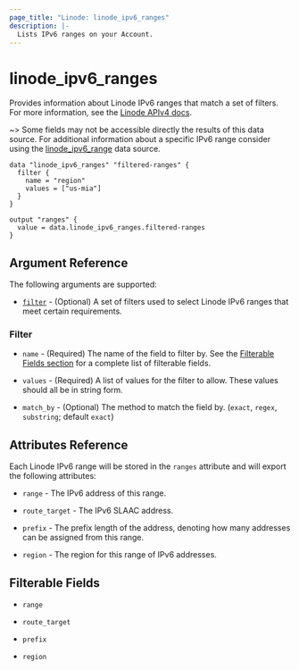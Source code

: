 ```yaml
---
page_title: "Linode: linode_ipv6_ranges"
description: |-
  Lists IPv6 ranges on your Account.
---
```


# linode\_ipv6\_ranges

Provides information about Linode IPv6 ranges that match a set of filters.
For more information, see the [Linode APIv4 docs](https://techdocs.akamai.com/linode-api/reference/get-ipv6-ranges).

~> Some fields may not be accessible directly the results of this data source.
For additional information about a specific IPv6 range consider using the [linode_ipv6_range](ipv6_range.md)
data source.

```hcl
data "linode_ipv6_ranges" "filtered-ranges" {
  filter {
    name = "region"
    values = ["us-mia"]
  }
}

output "ranges" {
  value = data.linode_ipv6_ranges.filtered-ranges
}
```

## Argument Reference

The following arguments are supported:

* [`filter`](#filter) - (Optional) A set of filters used to select Linode IPv6 ranges that meet certain requirements.

### Filter

* `name` - (Required) The name of the field to filter by. See the [Filterable Fields section](#filterable-fields) for a complete list of filterable fields.

* `values` - (Required) A list of values for the filter to allow. These values should all be in string form.

* `match_by` - (Optional) The method to match the field by. (`exact`, `regex`, `substring`; default `exact`)

## Attributes Reference

Each Linode IPv6 range will be stored in the `ranges` attribute and will export the following attributes:

* `range` - The IPv6 address of this range.

* `route_target` - The IPv6 SLAAC address.

* `prefix` - The prefix length of the address, denoting how many addresses can be assigned from this range.

* `region` - The region for this range of IPv6 addresses.

## Filterable Fields

* `range`

* `route_target`

* `prefix`

* `region`
